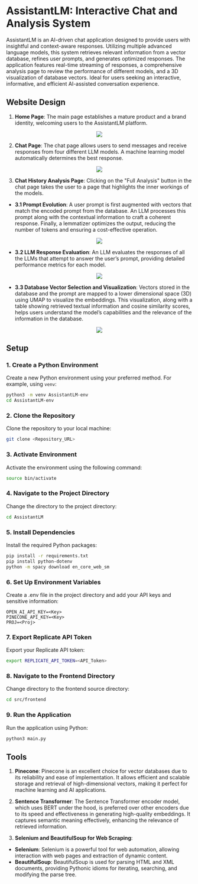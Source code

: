 # AssistantLM: Interactive Chat and Analysis System

AssistantLM is an AI-driven chat application designed to provide users with insightful and context-aware responses. Utilizing multiple advanced language models, this system retrieves relevant information from a vector database, refines user prompts, and generates optimized responses. The application features real-time streaming of responses, a comprehensive analysis page to review the performance of different models, and a 3D visualization of database vectors. Ideal for users seeking an interactive, informative, and efficient AI-assisted conversation experience.

## Website Design

1. **Home Page**: The main page establishes a mature product and a brand identity, welcoming users to the AssistantLM platform. 

<p align="center">
  <img src="https://github.com/HassanBoukhamseen/AssistantLM/assets/60622951/201db1ef-7404-48c7-a682-5185d49a2b8d" />
</p>

2. **Chat Page**: The chat page allows users to send messages and receive responses from four different LLM models. A machine learning model automatically determines the best response.

<p align="center">
  <img src="https://github.com/HassanBoukhamseen/AssistantLM/assets/60622951/e03b3551-a7f6-412c-9dcb-f4a62f73ac37" />
</p>

3. **Chat History Analysis Page**: Clicking on the "Full Analysis" button in the chat page takes the user to a page that highlights the inner workings of the models. 
  - **3.1 Prompt Evolution**: A user prompt is first augmented with vectors that match the encoded prompt from the database. An LLM processes this prompt along with the contextual information to craft a coherent response. Finally, a lemmatizer optimizes the output, reducing the number of tokens and ensuring a cost-effective operation.

<p align="center">
  <img src="https://github.com/HassanBoukhamseen/AssistantLM/assets/60622951/027e6500-4183-4e78-bc6a-416b14c863c5" />
</p>
  
  - **3.2 LLM Response Evaluation**: An LLM evaluates the responses of all the LLMs that attempt to answer the user’s prompt, providing detailed performance metrics for each model.

<p align="center">
  <img src="https://github.com/HassanBoukhamseen/AssistantLM/assets/60622951/6b794646-c3dc-45aa-87e3-1c1ee8e807fd" />
</p>
  
  - **3.3 Database Vector Selection and Visualization**: Vectors stored in the database and the prompt are mapped to a lower dimensional space (3D) using UMAP to visualize the embeddings. This visualization, along with a table showing retrieved textual information and cosine similarity scores, helps users understand the model’s capabilities and the relevance of the information in the database. 

<p align="center">
  <img src="https://github.com/HassanBoukhamseen/AssistantLM/assets/60622951/af336a16-9ed8-4594-ab2f-15bbe5fb641b" />
</p>

## Setup

### 1. Create a Python Environment

Create a new Python environment using your preferred method. For example, using `venv`:
```sh
python3 -m venv AssistantLM-env
cd AssistantLM-env
```
### 2. Clone the Repository
Clone the repository to your local machine:
```sh
git clone <Repository_URL>
```
### 3. Activate Environment
Activate the environment using the following command:
```sh
source bin/activate
```

### 4. Navigate to the Project Directory
Change the directory to the project directory:
```sh
cd AssistantLM
```
### 5. Install Dependencies
Install the required Python packages:
```sh
pip install -r requirements.txt
pip install python-dotenv
python -m spacy download en_core_web_sm
```
### 6. Set Up Environment Variables
Create a .env file in the project directory and add your API keys and sensitive information:
```env
OPEN_AI_API_KEY=<Key>
PINECONE_API_KEY=<Key>
PROJ=<Proj>
```
### 7. Export Replicate API Token
Export your Replicate API token:
```sh
export REPLICATE_API_TOKEN=<API_Token>
```
### 8. Navigate to the Frontend Directory
Change directory to the frontend source directory:
```sh
cd src/frontend
```
### 9. Run the Application
Run the application using Python:
```sh
python3 main.py
```
## Tools

1. **Pinecone**: Pinecone is an excellent choice for vector databases due to its reliability and ease of implementation. It allows efficient and scalable storage and retrieval of high-dimensional vectors, making it perfect for machine learning and AI applications.

2. **Sentence Transformer**: The Sentence Transformer encoder model, which uses BERT under the hood, is preferred over other encoders due to its speed and effectiveness in generating high-quality embeddings. It captures semantic meaning effectively, enhancing the relevance of retrieved information.

3. **Selenium and BeautifulSoup for Web Scraping**: 
  - **Selenium**: Selenium is a powerful tool for web automation, allowing interaction with web pages and extraction of dynamic content.
  - **BeautifulSoup**: BeautifulSoup is used for parsing HTML and XML documents, providing Pythonic idioms for iterating, searching, and modifying the parse tree.

